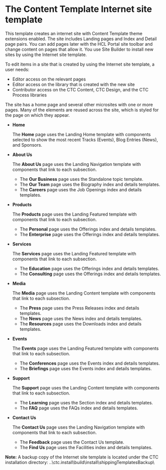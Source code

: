 # The Content Template Internet site template

This template creates an internet site with Content Template theme extensions enabled. The site includes Landing pages and Index and Detail page pairs. You can add pages later with the HCL Portal site toolbar and change content on pages that allow it. You use Site Builder to install new sites by using the Internet site template.

To edit items in a site that is created by using the Internet site template, a user needs:

-   Editor access on the relevant pages
-   Editor access on the library that is created with the new site
-   Contributor access on the CTC Content, CTC Design, and the CTC Process libraries

The site has a home page and several other microsites with one or more pages. Many of the elements are reused across the site, which is styled for the page on which they appear.

-   **Home**

    The **Home** page uses the Landing Home template with components selected to show the most recent Tracks \(Events\), Blog Entries \(News\), and Sponsors.

-   **About Us**

    The **About Us** page uses the Landing Navigation template with components that link to each subsection.

    -   The **Our Business** page uses the Standalone topic template.
    -   The **Our Team** page uses the Biography index and details templates.
    -   The **Careers** page uses the Job Openings index and details templates.
-   **Products**

    The **Products** page uses the Landing Featured template with components that link to each subsection.

    -   The **Personal** page uses the Offerings index and details templates.
    -   The **Enterprise** page uses the Offerings index and details templates.
-   **Services**

    The **Services** page uses the Landing Featured template with components that link to each subsection.

    -   The **Education** page uses the Offerings index and details templates.
    -   The **Consulting** page uses the Offerings index and details templates.
-   **Media**

    The **Media** page uses the Landing Content template with components that link to each subsection.

    -   The **Press** page uses the Press Releases index and details templates.
    -   The **News** page uses the News index and details templates.
    -   The **Resources** page uses the Downloads index and details templates.
-   **Events**

    The **Events** page uses the Landing Featured template with components that link to each subsection.

    -   The **Conferences** page uses the Events index and details templates.
    -   The **Briefings** page uses the Events index and details templates.
-   **Support**

    The **Support** page uses the Landing Content template with components that link to each subsection.

    -   The **Learning** page uses the Section index and details templates.
    -   The **FAQ** page uses the FAQs index and details templates.
-   **Contact Us**

    The **Contact Us** page uses the Landing Navigation template with components that link to each subsection.

    -   The **Feedback** page uses the Contact Us template.
    -   The **Find Us** page uses the Facilities index and details templates.

**Note:** A backup copy of the Internet site template is located under the CTC installation directory: ..\\ctc.install\\build\\install\\shippingTemplatesBackup\\


